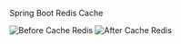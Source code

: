 Spring Boot Redis Cache

![Before Cache Redis](https://github.com/user-attachments/assets/cd40ddc3-6fa8-4b1f-b226-bf75fbe6b565)
![After Cache Redis](https://github.com/user-attachments/assets/7f23f21c-b72b-4b80-8edf-085ab872fa6d)

